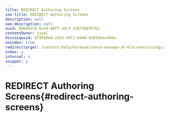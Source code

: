 ```yaml
---
title: REDIRECT Authoring Screens
seo-title: REDIRECT Authoring Screens
description: null
seo-description: null
uuid: 0bb4dec6-bcdd-40ff-adcf-a1874887b7b1
contentOwner: jsyal
discoiquuid: 8f9560ed-c624-45f1-b440-e5030bac494a
noindex: true
redirecttarget: /content/help/en/experience-manager/6-4/screens/using/authoring-screens
index: y
internal: n
snippet: y
---
```


# REDIRECT Authoring Screens{#redirect-authoring-screens}

